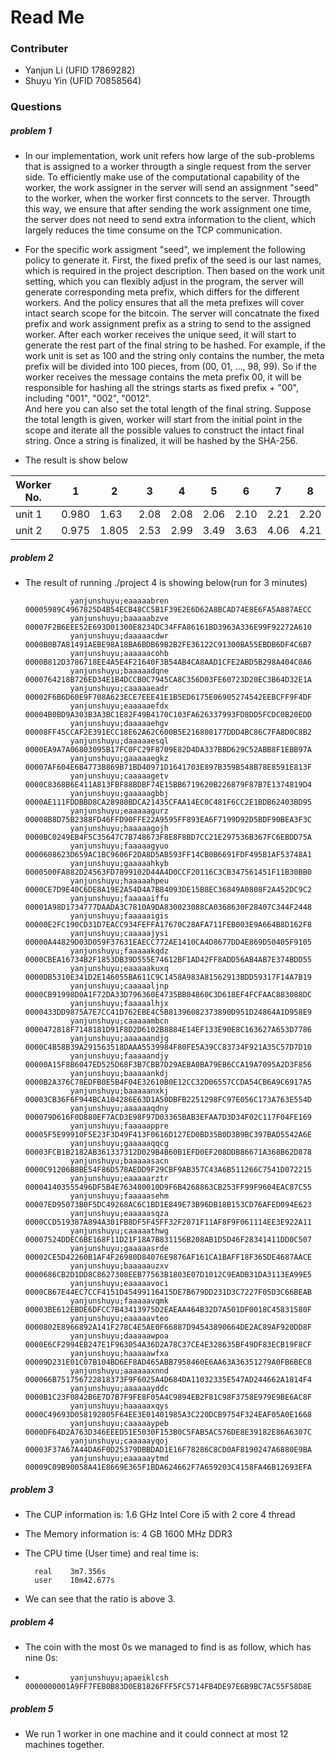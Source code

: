 # Read Me
### Contributer
- Yanjun Li (UFID 17869282)
- Shuyu Yin (UFID 70858564)
### Questions
##### problem 1
- In our implementation, work unit refers how large of the sub-problems that is assigned to a worker througth a single request from the server side. To efficiently make use of the computational capability of the worker, the work assigner in the server will send an assignment "seed" to the worker, when the worker first conncets to the server. Througth this way, we ensure that after sending the work assignment one time, the server does not need to send extra information to the client, which largely reduces the time consume on the TCP communication. 
- For the specific work assigment "seed", we implement the following policy to generate it. First, the fixed prefix of the seed is our last names, which is required in the project description. Then based on the work unit setting, which you can flexibly adjust in the program, the server will generate corresponding meta prefix, which differs for the different workers. And the policy ensures that all the meta prefixes will cover intact search scope for the bitcoin. The server will concatnate the fixed prefix and work assignment prefix as a string to send to the assigned worker. After each worker receives the unique seed, it will start to generate the rest part of the final string to be hashed. For example, if the work unit is set as 100 and the string only contains the number, the meta prefix will be divided into 100 pieces, from (00, 01, ..., 98, 99). So if the worker receives the message contains the meta prefix 00, it will be responsible for hashing all the strings starts as fixed prefix + "00", including "001", "002", "0012".  
And here you can also set the total length of the final string. Suppose the total length is given, worker will start from the initial point in the scope and iterate all the possible values to construct the intact final string. Once a string is finalized, it will be hashed by the SHA-256.  

- The result is show below

Worker No. | 1 | 2 | 3 | 4 | 5 | 6 | 7 | 8 | 9 | 10 | 11
---- | ---- | ---- | ---- | ---- | ---- | ---- | ---- | ---- | ---- | ---- | ----
unit 1 | 0.980 | 1.63 | 2.08 | 2.08 | 2.06 | 2.10 | 2.21 | 2.20 | 2.40 | 2.52 | 2.42
unit 2 | 0.975 | 1.805 | 2.53 | 2.99 | 3.49 | 3.63 | 4.06 | 4.21 | 4.45 | 4.46 | 4.30

##### problem 2
- The result of running ./project 4 is showing below(run for 3 minutes) 

                yanjunshuyu;eaaaaabren	00005989C4967825D4B54ECB48CC5B1F39E2E6D62A8BCAD74E8E6FA5A887AECC
                yanjunshuyu;baaaaabzve	00007F2B6EEE52E693D01300E8234DC34FFA86161BD3963A336E99F92272A610
                yanjunshuyu;daaaaacdwr	0000B0B7A81491AEBE98A18BA6BDB69B2B2FE36122C91300BA55EBDB6DF4C6B7
                yanjunshuyu;aaaaaacohb	0000B812D3786718EE4A5E4F21640F3B54AB4CA8AAD1CFE2ABD5B298A404C0A6
                yanjunshuyu;baaaaadqne	0000764218B726ED34E1B4DCCB0C7945CA8C356D03FE60723D20EC3B64D32E1A
                yanjunshuyu;caaaaaeadr	00002F6B6D60E9F708A623ECE7EEE41E1B5ED6175E06905274542EEBCFF9F4DF
                yanjunshuyu;eaaaaaefdx	00004B0BD9A303B3A3BC1E82F49B4170C103FA626337993FD8DD5FCDC0B20EDD
                yanjunshuyu;daaaaaehgv	00008FF45CCAF2E391ECC18E62A62C600B5E216808177DDD4BC86C7FA8D0C8B2
                yanjunshuyu;daaaaaesql	0000EA9A7A06803095B17FC0FC29F8709E82D4DA337BBD629C52ABB8F1EBB97A
                yanjunshuyu;gaaaaaegkz	00007AF604E6B4773B869B71BD40971D1641703E897B359B548B78E8591E813F
                yanjunshuyu;caaaaagetv	0000C8368B6E411A813FBF88BDBF74E15BB6719620B226879F87B7E1374819D4
                yanjunshuyu;gaaaaagbbj	0000AE111FDDBBD8CA28980BDCA21435CFAA14EC0C481F6CC2E1BDB62403BD95
                yanjunshuyu;eaaaaagurz	00008B8D75B2388FD46FFD90FFE22A9595FF893EA6F7199D92D5BDF90BEA3F3C
                yanjunshuyu;haaaaagojh	0000BC0249EB4F5C35647C7B748673F8E8F8BD7CC21E297536B367FC6EBDD75A
                yanjunshuyu;faaaaagyuo	0000608623D659AC1BC9606F2DA8D5AB593FF14CB0B6691FDF495B1AF53748A1
                yanjunshuyu;gaaaaahkyb	0000500FA882D24563FD7899102D44A4D0CCF20116C3CB347561451F11B30BB0
                yanjunshuyu;haaaaahpeu	0000CE7D9E40C6DE8A19E2A54D4A7B84093DE15B8EC36849A0808F2A452DC9C2
                yanjunshuyu;faaaaaiffu	00001A98D1734777DAADA3C7810A9DA830023088CA0368630F28407C344F2448
                yanjunshuyu;faaaaaigis	00000E2FC190CD31D7EACC934FEFFA17670C28AFA711FEB003E9A664B8D162F8
                yanjunshuyu;caaaaajysi	00000A44829D03D059F37631EAECC772AE1410CA4D8677DD4E869D50405F9105
                yanjunshuyu;faaaaakqdz	0000CBEA16734B2F1853DB39D555E74612BF1AD42FF8ADD56AB4AB7E374BDD55
                yanjunshuyu;eaaaaakuxq	0000DB5310E341D2E146055BA611C9C1458A983A81562913BDD59317F14A7B19
                yanjunshuyu;caaaaaljnp	0000CB91998D0A1F72DA33D796360E4735BB04860C3D618EF4FCFAAC883088DC
                yanjunshuyu;faaaaalhjx	0000433DD9875A7E7CC41D762EBE4C5B81396082373890D951D24864A1D958E9
                yanjunshuyu;caaaaambcn	0000472818F7148181D91F8D2D6102B8884E14EF133E90E8C163627A653D7786
                yanjunshuyu;aaaaaandjg	0000C4B58B39A291563518DAAA5539984F80FE5A39CC83734F921A35C57D7D10
                yanjunshuyu;faaaaandjy	00000A15F8B6047ED525D68F3B7CBB7D29AEBA0BA79EB6CCA19A7095A2D3F856
                yanjunshuyu;baaaaankdj	0000B2A376C78EDFB0E5B4F04E32610B0E12CC32D06557CCDA54CB6A9C6917A5
                yanjunshuyu;baaaaanxkj	00003CB36F6F944BCA104286E63D1A50DBFB2251298FC97E056C173A763E554D
                yanjunshuyu;aaaaaaqdny	000079D616F0D880EF7ACD3E98F97D03365BAB3EFAA7D3D34F02C117F04FE169
                yanjunshuyu;faaaaappre	00005F5E99910F5E23F3D49F413F0616D127ED0BD35B0D3B9BC397BAD5542A6E
                yanjunshuyu;gaaaaaqqcg	00003FCB1B2182AB361337312D029B4B60B1EFD0EF208DDB86671A368B62D878
                yanjunshuyu;baaaaasacn	0000C91206B8BE54F86D578AEDD9F29CBF9AB357C43A6B511266C7541D072215
                yanjunshuyu;eaaaaarztr	000041403555496DF5B4E763480010D9F6B4268863CB253FF99F9604EAC87C55
                yanjunshuyu;faaaaasehm	00007ED95073B0F5DC49268AC6C1BD1E849E73B96DB18B153CD76AFED094E623
                yanjunshuyu;eaaaaasqza	0000CCD519387A894A301FB8DF5F45FF32F2071F11AF8F9F061114EE3E922A11
                yanjunshuyu;caaaaathwg	00007524DDEC6BE168F11D21F18A7B831156B208AB1D5D46F28341411DD0C507
                yanjunshuyu;gaaaaasrde	00002CE5D42260B1AF4F26980D84076E9876AF161CA1BAFF18F365DE4687AACE
                yanjunshuyu;baaaaauzxv	0000686CB2D1DD8C8627308EEB77563B1803E07D1012C9EADB31DA3113EA99E5
                yanjunshuyu;eaaaaavoci	0000CB67E44EC7CCF4151D45499116415DE7B679DD231D3C7227F05D3C66BEAB
                yanjunshuyu;faaaaavqmk	00003BE612EBDE6DFCC7B43413975D2EAEAA464B32D7A501DF0018C45831580F
                yanjunshuyu;eaaaaavteo	0000802E8966892A141F278C4E5AE0F66887D94543890664DE2AC89AF920DD8F
                yanjunshuyu;daaaaawpoa	0000E6CF2994EB247E1F963054A36D2A78C37CE4E328635BF49DF83ECB19F8CF
                yanjunshuyu;haaaaawfxa	00009D231E01C07B104BD6EF8AD465ABB7958460E6AA63A36351279A0FB6BEC8
                yanjunshuyu;aaaaaaxnnd	000066B751756722818373F9F6025A4D684DA11032335E547AD244662A1814F4
                yanjunshuyu;aaaaaayddc	0000B1C23F0842B6E7D7B7F9FE8F05A4C9894EB2F81C98F3758E979E9BE6AC8F
                yanjunshuyu;haaaaaxqys	0000C49693D058192805F64EE3E01401985A3C220DCB9754F324EAF05A0E1668
                yanjunshuyu;caaaaaypeb	0000DF64D2A763D346EEED51E5030F153B0C5FAB5AC576DE8E39182E86A6307C
                yanjunshuyu;caaaaayqoj	00003F37A67A44DA6F0D25379DBBDAD1E16F78286C8CD0AF8190247A6880E9BA
                yanjunshuyu;eaaaaaytmd	00009C09B90058A41E8669E365F1BDA624662F7A659203C4158FA46B12693EFA

##### problem 3
- The CUP information is: 1.6 GHz Intel Core i5 with 2 core 4 thread
- The Memory information is: 4 GB 1600 MHz DDR3
- The CPU time (User time) and real time is: 

        real    3m7.356s
        user    10m42.677s
- We can see that the ratio is above 3. 

##### problem 4
- The coin with the most 0s we managed to find is as follow, which has nine 0s:
- 
                yanjunshuyu;apaeiklcsh  0000000001A9FF7FEB0B83D0EB1826FFF5FC5714FB4DE97E6B9BC7AC55F58D8E
##### problem 5
- We run 1 worker in one machine and it could connect at most 12 machines together.
